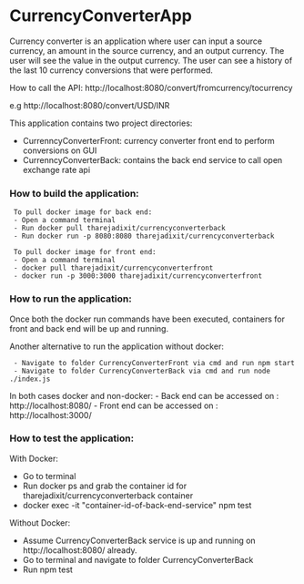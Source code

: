 # CurrencyConverterApp
Currency converter is an application where user can input a source currency, an amount in the source currency, and an output currency.
The user will see the value in the output currency. The user can see a history of the last 10 currency conversions that were performed.

How to call the API:
    http://localhost:8080/convert/fromcurrency/tocurrency

e.g http://localhost:8080/convert/USD/INR

This application contains two project directories:
 - CurrenncyConverterFront: currency converter front end to perform conversions on GUI
 - CurrenncyConverterBack: contains the back end service to call open exchange rate api
 
 ### How to build the application:
 
     To pull docker image for back end:
     - Open a command terminal
     - Run docker pull tharejadixit/currencyconverterback 
     - Run docker run -p 8080:8080 tharejadixit/currencyconverterback

     To pull docker image for front end:
     - Open a command terminal
     - docker pull tharejadixit/currencyconverterfront
     - docker run -p 3000:3000 tharejadixit/currencyconverterfront
 
 ### How to run the application:
 
  Once both the docker run commands have been executed, containers for front and back end will be up and running.
     
  Another alternative to run the application without docker:
     
     - Navigate to folder CurrencyConverterFront via cmd and run npm start
     - Navigate to folder CurrencyConverterBack via cmd and run node ./index.js
     
   In both cases docker and non-docker:
       - Back end can be accessed on : http://localhost:8080/ 
       - Front end can be accessed on : http://localhost:3000/
       
       
  ### How to test the application:
   
   With Docker:
  - Go to terminal 
  - Run docker ps and grab the container id for tharejadixit/currencyconverterback container
  - docker exec -it "container-id-of-back-end-service" npm test
  
   Without Docker:
   - Assume CurrencyConverterBack service is up and running on http://localhost:8080/ already.
   - Go to terminal and navigate to folder CurrencyConverterBack 
   - Run npm test
   
